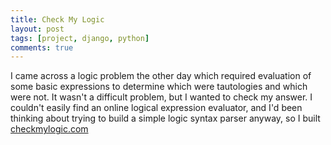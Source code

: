 ```yaml
---
title: Check My Logic
layout: post
tags: [project, django, python]
comments: true
---
```


I came across a logic problem the other day which required evaluation of some basic expressions to determine which were tautologies and which were not. It wasn't a difficult problem, but I wanted to check my answer. I couldn't easily find an online logical expression evaluator, and I'd been thinking about trying to build a simple logic syntax parser anyway, so I built [checkmylogic.com](http://checkmylogic.com/)